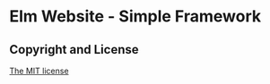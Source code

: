 # Elm Website - Simple Framework

## Copyright and License
[The MIT license](https://github.com/fabiofilli/docker/blob/master/LICENSE)
